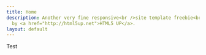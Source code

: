 ```yaml
---
title: Home
description: Another very fine responsive<br />site template freebie<br />crafted
  by <a href="http://html5up.net">HTML5 UP</a>.
layout: default
---
```


Test